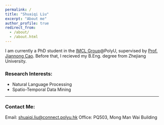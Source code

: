 ```yaml
---
permalink: /
title: "Shuaiqi Liu"
excerpt: "About me"
author_profile: true
redirect_from: 
  - /about/
  - /about.html
---
```


I am currently a PhD student in the <a href="https://www4.comp.polyu.edu.hk/~labimcl/index.html" target="_blank">IMCL Group</a>@PolyU, supervised by <a href="https://www4.comp.polyu.edu.hk/~csjcao/" target="_blank">Prof. Jiannong Cao</a>. Before that, I recieved my B.Eng. degree from Zhejiang University.


### Research Interests:
* Natural Language Processing
* Spatio-Temporal Data Mining


------

### Contact Me:
Email: shuaiqi.liu@connect.polyu.hk
Office: PQ503, Mong Man Wai Building
